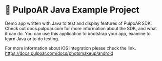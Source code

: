 # 🚀 PulpoAR Java Example Project
Demo app written with Java to test and display features of PulpoAR SDK. Check out docs.pulpoar.com for more information about the SDK, and what it can do. You can use this application to bootstrap your app, examine to learn Java or to do testing.

For more information about iOS integration please check the link.
https://docs.pulpoar.com/docs/photomakeup/android

